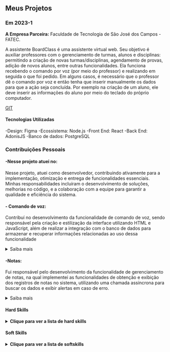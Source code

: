 
## Meus Projetos

### Em 2023-1
**A Empresa Parceira:**  Faculdade de Tecnologia de São José dos Campos - FATEC.

A assistente BoardClass é uma assistente virtual web. Seu objetivo é auxiliar professores com o gerenciamento de turmas, alunos e disciplinas: permitindo a criação de novas turmas/disciplinas, agendamento de provas, adição de novos alunos, entre outras funcionalidades.
Ela funciona recebendo o comando por voz (por meio do professor) e realizando em seguida o que foi pedido. Em alguns casos, é necessário que o professor dê o comando por voz e então tenha que inserir manualmente os dados para que a ação seja concluída. Por exemplo na criação de um aluno, ele deve inserir as informações do aluno por meio do teclado do próprio computador.


[GIT](https://github.com/joaovtmarques/assistente_virtual_boardclass)

#### Tecnologias Utilizadas

-Design: Figma
-Ecossistema: Node.js
-Front End: React
-Back End: AdonisJS
-Banco de dados: PostgreSQL

### Contribuições Pessoais

#### -Nesse projeto atuei no:

Nesse projeto, atuei como desenvolvedor, contribuindo ativamente para a implementação, otimização e entrega de funcionalidades essenciais. Minhas responsabilidades incluíram o desenvolvimento de soluções, melhorias no código, e a colaboração com a equipe para garantir a qualidade e eficiência do sistema.


#### - Comando de voz:
Contribuí no desenvolvimento da funcionalidade de comando de voz, sendo responsável pela criação e estilização da interface utilizando HTML e JavaScript, além de realizar a integração com o banco de dados para armazenar e recuperar informações relacionadas ao uso dessa funcionalidade

<details>  
<summary> Saiba mais </summary>

  ![Captura de tela 2024-05-26 175302](https://github.com/lucianonps/bertoti/blob/main/portifolio-bd/1sem/co-api.png)

A imagem acima mostra a tela de comando de voz, que contém um botão para iniciar o reconhecimento de voz. A partir dos comandos falados, o sistema é capaz de realizar ações específicas, como redirecionar o usuário para a tela correspondente ao comando e transcrever todo o conteúdo falado, exibindo-o na interface em tempo real

##
```js
<children>
window.addEventListener('DOMContentLoaded', function() {
            var speakBtn = document.querySelector('#speakBtn');
            var resultSpeaker = document.querySelector('#resultSpeak');
            // testa se o navegador suporta o reconhecimento de voz
            if (window.SpeechRecognition || window.webkitSpeechRecognition) {
                // captura a voz
                var SpeechRecognition = SpeechRecognition || webkitSpeechRecognition;
                var recognition = new SpeechRecognition();
                // inicia reconhecimento
                speakBtn.addEventListener('click', function(evt) {
                    recognition.start();
                }, false);
                // resultado do reconhecimento
                recognition.addEventListener('result', function(evt) {
                    var resultSpeak = evt.results[0][0].transcript;
                    console.log(resultSpeak);
                    resultSpeaker.innerHTML = resultSpeak;
                    if (resultSpeak.match(/buscar por/)) {
                        resultSpeaker.innerHTML = 'Redirecionando...';
                        setTimeout(function() {
                            var resultado = resultSpeak.split('buscar por');
                            window.location.href = 'https://www.google.com.br/search?q=' + resultado[1];
                        }, 2000);
                    }
                    // window.location.href = 'http://' + result;
                }, false);
            } else {
                alert('Este navegador não suporta esta funcionalidade ainda!');
            }
        }, false);
 </children>
```

Ao clicar no botão associado, o reconhecimento de voz é iniciado, capturando o comando falado pelo usuário. A função processa o comando reconhecido, exibindo o texto capturado na tela e verificando se ele contém a palavra-chave "buscar por". Caso a palavra-chave seja detectada, o sistema redireciona o usuário para uma busca no Google com base no termo informado. Se o navegador não oferecer suporte ao reconhecimento de voz, uma mensagem alerta o usuário sobre a incompatibilidade.

```html
<children>
<html lang="pt-br">
<head>
    <meta charset="UTF-8">
    <meta name="viewport" content="width=device-width, initial-scale=1.0">
    <title>Speech Recognition App</title>
    <!-- BOOTSTRAP -->
    <link rel="stylesheet" href="https://maxcdn.bootstrapcdn.com/bootstrap/3.3.6/css/bootstrap.min.css">
</head>
<body>
    <div class="container">
        <div class="row">
            <div class="col-sm-12">
                <p>fale e vai aparecer na tela </p>
                <p>É necessário ter um microfone.</p>
            </div>
        </div>
        <button class="btn btn-success btn-lg" id="speakBtn">Falar</button>
        <div id="resultSpeak">Retorno</div>
    </div>
 </children>
```
Implementei uma interface para captura de comandos de voz, utilizando HTML e Bootstrap para criar um layout responsivo e intuitivo. A funcionalidade inclui um botão que inicia o reconhecimento de voz e uma área de exibição dinâmica para mostrar o texto transcrito em tempo real.

</details>



#### -Notas: 
Fui responsável pelo desenvolvimento da funcionalidade de gerenciamento de notas, na qual implementei as funcionalidades de obtenção e exibição dos registros de notas no sistema, utilizando uma chamada assíncrona para buscar os dados e exibir alertas em caso de erro.

<details>  
<summary> Saiba mais </summary>
  
##
```js
export const Note = () => {
  const [notes, setNotes] = useState([]);
  const [alert, setAlert] = useState({
    type: "warning",
    text: "alert message",
    show: false,
  });

  useEffect(() => {
    const getNotes = async () => {
      try {
        const notes = await api.get("notes", {});

        setNotes(notes.data.notes);
      } catch (e) {
        onShowAlert("warning", 12);
      }
    };

    getNotes();
  }, []);

  function onCloseAlert(help) {
    setAlert({
      type: "",
      text: "",
      show: false,
    });
  }

  function onShowAlert(type, index) {
    setAlert({
      type: type,
      text: Globals.messages[index].message,
      show: true,
    });
  }

```
A função Note() é responsável por gerenciar a exibição e manipulação das notas no sistema. Ela realiza uma consulta à API para obter as notas, que são então armazenadas no estado notes e exibidas na interface. Caso ocorra algum erro durante a obtenção das notas, um alerta é exibido ao usuário com uma mensagem informando sobre o problema. A funcionalidade permite que as notas sejam carregadas dinamicamente e fornece feedback ao usuário em caso de falhas na operação

##

</details>

#### Hard Skills
<details>
  <summary><b>Clique para ver a lista de hard skills</b></summary>
  <br>
  <table align="center">
    <tr>
      <th width="300px">Tecnologia/Metodologia</th>
      <th width="300px">Classificação</th>
    </tr>
    <tr>
      <td>Node.js</td>
      <td>★★★★★★★★☆☆</td>
    </tr>
    <tr>
      <td>React</td>
      <td>★★★★★★★★☆☆</td>
    </tr>
    <tr>
      <td>AdonisJS</td>
      <td>★★★★★★★☆☆☆</td>
    </tr>
    <tr>
      <td>PostgreSQL</td>
      <td>★★★★★★☆☆☆☆</td>
    </tr>
    <tr>
      <td>FIGMA</td>
      <td>★★★★★★★★★☆</td>
    </tr>
  </table>
</details>

#### Soft Skills
<details>
  <summary><b>Clique para ver a lista de softskills</b></summary>
  <br>
  <table align="center">
    <tr>
      <th width="300px">Tecnologia/Metodologia</th>
      <th width="300px">Classificação</th>
    </tr>
    <tr>
      <td>Comunicação</td>
      <td>★★★★★★☆☆☆☆</td>
    </tr>
    <tr>
      <td>Responsabilidade</td>
      <td>★★★★★★★★☆☆</td>
    </tr>
    <tr>
      <td>Trabalho em Equipe</td>
      <td>★★★★★★★☆☆☆</td>
    </tr>
    <tr>
      <td>Resolução de Problemas</td>
      <td>★★★★★★☆☆☆☆</td>
    </tr>
    
  </table>
</details>